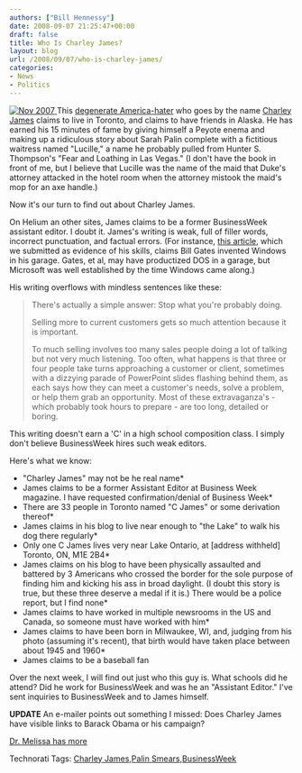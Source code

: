 ```yaml
---
authors: ["Bill Hennessy"]
date: 2008-09-07 21:25:47+00:00
draft: false
title: Who Is Charley James?
layout: blog
url: /2008/09/07/who-is-charley-james/
categories:
- News
- Politics
---
```


 

 

[![Nov 2007](https://hennessysview.com/wp-content/uploads/2008/09/nov-2007-thumb.jpg)
](https://hennessysview.com/wp-content/uploads/2008/09/nov-2007.jpg) This [degenerate America-hater](https://www.eons.com/groups/topic/1087161-Yet-MORE-desperate-slander-from-Obama-s-campaign) who goes by the name [Charley James](https://michellemalkin.com/2008/09/06/latest-smear-palin-called-obama-a-sambo/) claims to live in Toronto, and claims to have friends in Alaska. He has earned his 15 minutes of fame by giving himself a Peyote enema and making up a ridiculous story about Sarah Palin complete with a fictitious waitress named "Lucille," a name he probably pulled from Hunter S. Thompson's "Fear and Loathing in Las Vegas." (I don't have the book in front of me, but I believe that Lucille was the name of the maid that Duke's attorney attacked in the hotel room when the attorney mistook the maid's mop for an axe handle.)

 

Now it's our turn to find out about Charley James.

 

On Helium an other sites, James claims to be a former BusinessWeek assistant editor. I doubt it. James's writing is weak, full of filler words, incorrect punctuation, and factual errors. (For instance, [this article](https://www.helium.com/items/985119-what-qualities-define-a-leader), which we submitted as evidence of his skills, claims Bill Gates invented Windows in his garage. Gates, et al, may have productized DOS in a garage, but Microsoft was well established by the time Windows came along.)

 

His writing overflows with mindless sentences like these:

 

>   
> 
> There's actually a simple answer: Stop what you're probably doing.
> 
>    
> 
> Selling more to current customers gets so much attention because it is important.
> 
>    
> 
> To much selling involves too many sales people doing a lot of talking but not very much listening. Too often, what happens is that three or four people take turns approaching a customer or client, sometimes with a dizzying parade of PowerPoint slides flashing behind them, as each says how they can meet a customer's needs, solve a problem, or help them grab an opportunity. Most of these extravaganza's - which probably took hours to prepare - are too long, detailed or boring.
> 
> 

 

This writing doesn't earn a 'C' in a high school composition class. I simply don't believe BusinessWeek hires such weak editors.

 

Here's what we know:

 

* "Charley James" may not be he real name*
* James claims to be a former Assistant Editor at Business Week magazine. I have requested confirmation/denial of Business Week*
* There are 33 people in Toronto named "C James" or some derivation thereof*
* James claims in his blog to live near enough to "the Lake" to walk his dog there regularly*
* Only one C James lives very near Lake Ontario, at [address withheld] Toronto, ON, M1E 2B4*
* James claims on his blog to have been physically assaulted and battered by 3 Americans who crossed the border for the sole purpose of finding him and kicking his ass in broad daylight. (I doubt this story is true, but these three deserve a medal if it is.) There would be a police report, but I find none*
* James claims to have worked in multiple newsrooms in the US and Canada, so someone must have worked with him*
* James claims to have been born in Milwaukee, WI, and, judging from his photo (assuming it's recent), that birth would have taken place between about 1945 and 1960*
* James claims to be a baseball fan   

Over the next week, I will find out just who this guy is. What schools did he attend? Did he work for BusinessWeek and was he an "Assistant Editor." I've sent inquiries to BusinessWeek and to James himself.

 

**UPDATE** An e-mailer points out something I missed: Does Charley James have visible links to Barack Obama or his campaign?

 

[Dr. Melissa has more](https://www.melissaclouthier.com/2008/09/07/sarah-palin-the-racist/)

 

Technorati Tags: [Charley James](https://technorati.com/tags/Charley%20James),[Palin Smears](https://technorati.com/tags/Palin%20Smears),[BusinessWeek](https://technorati.com/tags/BusinessWeek)
